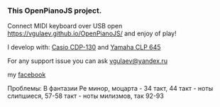 ### This OpenPianoJS project.

Connect MIDI keyboard over USB open https://vgulaev.github.io/OpenPianoJS/ and enjoy of play!

I develop with: [Casio CDP-130](https://www.google.com/search?q=casio+cdp-130) and [Yamaha CLP 645](https://www.google.com/search?q=yamaha%20clp%20645)

For any support issue you can ask vgulaev@yandex.ru

my [facebook](https://www.facebook.com/gulaev.valentin)

Проблемы: В фантазии Ре минор, моцарта - 34 такт, 44 такт - ноты слипшиеся, 57-58 такт - ноты милизмов, так 92-93

###
